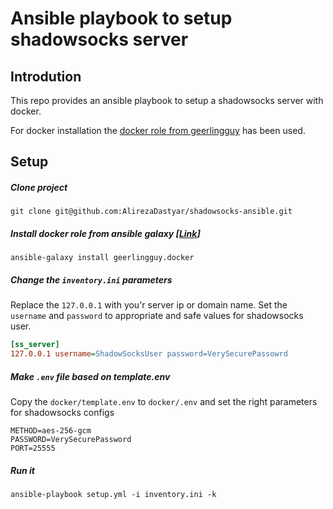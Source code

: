 # Ansible playbook to setup shadowsocks server

## Introdution
This repo provides an ansible playbook to setup a shadowsocks server with docker.

For docker installation the [docker role from geerlingguy](https://github.com/geerlingguy/ansible-role-docker) has been used.

## Setup
##### Clone project
`git clone git@github.com:AlirezaDastyar/shadowsocks-ansible.git`

##### Install docker role from ansible galaxy [[Link](https://galaxy.ansible.com/geerlingguy/docker)]
`ansible-galaxy install geerlingguy.docker` 

##### Change the `inventory.ini` parameters 
Replace the `127.0.0.1` with you'r server ip or domain name.
Set the `username` and `password` to appropriate and safe values for shadowsocks user.
```ini
[ss_server]
127.0.0.1 username=ShadowSocksUser password=VerySecurePassowrd
```

#####  Make `.env` file based on template.env
Copy the `docker/template.env` to `docker/.env` and set the right parameters for shadowsocks configs
```properties
METHOD=aes-256-gcm
PASSWORD=VerySecurePassword
PORT=25555
```
##### Run it

`ansible-playbook setup.yml -i inventory.ini -k`
